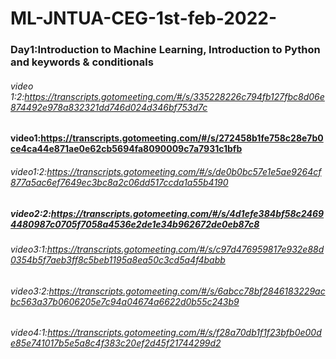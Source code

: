 # ML-JNTUA-CEG-1st-feb-2022-
### Day1:Introduction to Machine Learning, Introduction to Python and keywords & conditionals
###### video 1:2:https://transcripts.gotomeeting.com/#/s/335228226c794fb127fbc8d06e874492e978a832321dd746d024d346bf753d7c
#### video1:https://transcripts.gotomeeting.com/#/s/272458b1fe758c28e7b0ce4ca44e871ae0e62cb5694fa8090009c7a7931c1bfb
###### video1:2:https://transcripts.gotomeeting.com/#/s/de0b0bc57e1e5ae9264cf877a5ac6ef7649ec3bc8a2c06dd517ccda1a55b4190
##### video2:2:https://transcripts.gotomeeting.com/#/s/4d1efe384bf58c24694480987c0705f7058a4536e2de1e34b962672de0eb87c8
###### video3:1:https://transcripts.gotomeeting.com/#/s/c97d476959817e932e88d0354b5f7aeb3ff8c5beb1195a8ea50c3cd5a4f4babb
###### video3:2:https://transcripts.gotomeeting.com/#/s/6abcc78bf2846183229acbc563a37b0606205e7c94a04674a6622d0b55c243b9
###### video4:1:https://transcripts.gotomeeting.com/#/s/f28a70db1f1f23bfb0e00de85e741017b5e5a8c4f383c20ef2d45f21744299d2
